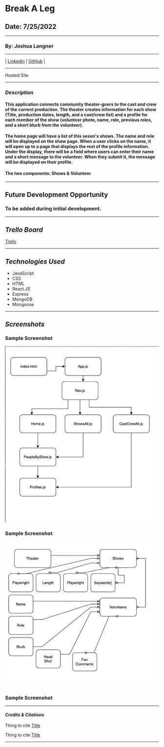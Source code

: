 # Break A Leg

## Date: 7/25/2022

---

### By: Joshua Langner

---

| [LinkedIn](https://www.linkedin.com/in/josh-langner-48) | [GitHub](https://github.com/jlangner87) |

---

Hosted Site

---

### **_Description_**

#### This application connects community theater-goers to the cast and crew of the current production. The theater creates information for each show (Title, production dates, length, and a cast/crew list) and a profile for each member of the show (volunteer photo, name, role, previous roles, and a short blurb from the volunteer).

#### The home page will have a list of this seson's shows. The name and role will be displayed on the show page. When a user clicks on the name, it will open up to a page that displays the rest of the profile information. Under the display, there will be a field where users can enter their name and a short message to the volunteer. When they submit it, the message will be displayed on their profile.

#### The two components: Shows & Volunteer

---

## **Future Development Opportunity**

### To be added during initial development.

---

## **_Trello Board_**

[Trello](https://trello.com/invite/b/4PqpHSkZ/8c35f8b876eae832e5ee083fb5e78a40/full-stack-mern-application)

---

## **_Technologies Used_**

- JavaScript
- CSS
- HTML
- React.JS
- Express
- MongoDB
- Mongoose

---

## **_Screenshots_**

### Sample Screenshot

![Component Hierarchy Diagram](./ComponentDiag.png)

### Sample Screenshot

![Entity Relationship Diagram](./ERD.png)

### Sample Screenshot

---

#### _Credits & Citations_

Thing to cite [Title](URL)

Thing to cite [Title](URL)

---
